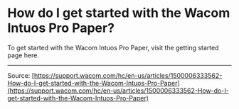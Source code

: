 # How do I get started with the Wacom Intuos Pro Paper?

To get started with the Wacom Intuos Pro Paper, visit the getting started page here.

---
Source: [https://support.wacom.com/hc/en-us/articles/1500006333562-How-do-I-get-started-with-the-Wacom-Intuos-Pro-Paper](https://support.wacom.com/hc/en-us/articles/1500006333562-How-do-I-get-started-with-the-Wacom-Intuos-Pro-Paper)
